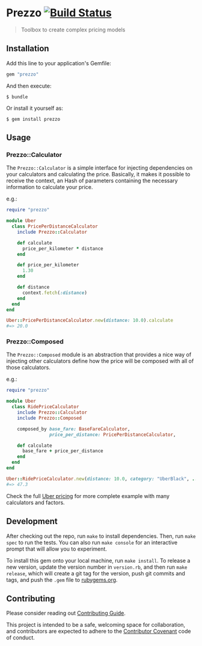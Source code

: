 # Prezzo [![Build Status](https://travis-ci.org/marceloboeira/prezzo.svg?branch=master)](https://travis-ci.org/marceloboeira/prezzo)
> Toolbox to create complex pricing models

## Installation

Add this line to your application's Gemfile:

```ruby
gem "prezzo"
```

And then execute:

```
$ bundle
```

Or install it yourself as:

```
$ gem install prezzo
```

## Usage

### Prezzo::Calculator

The `Prezzo::Calculator` is a simple interface for injecting dependencies on your calculators and calculating the price. Basically, it makes it possible to receive the context, an Hash of parameters containing the necessary information to calculate your price.

e.g.:

```ruby
require "prezzo"

module Uber
  class PricePerDistanceCalculator
    include Prezzo::Calculator

    def calculate
      price_per_kilometer * distance
    end

    def price_per_kilometer
      1.30
    end

    def distance
      context.fetch(:distance)
    end
  end
end

Uber::PricePerDistanceCalculator.new(distance: 10.0).calculate
#=> 20.0
```

### Prezzo::Composed

The `Prezzo::Composed` module is an abstraction that provides a nice way of injecting other calculators define how the price will be composed with all of those calculators.

e.g.:

```ruby
require "prezzo"

module Uber
  class RidePriceCalculator
    include Prezzo::Calculator
    include Prezzo::Composed

    composed_by base_fare: BaseFareCalculator,
                price_per_distance: PricePerDistanceCalculator,

    def calculate
      base_fare + price_per_distance
    end
  end
end

Uber::RidePriceCalculator.new(distance: 10.0, category: "UberBlack", ...).calculate
#=> 47.3
```

Check the full [Uber pricing](/spec/integration/uber_pricing_spec.rb) for more complete example with many calculators and factors.

## Development

After checking out the repo, run `make` to install dependencies. Then, run `make spec` to run the tests. You can also run `make console` for an interactive prompt that will allow you to experiment.

To install this gem onto your local machine, run `make install`. To release a new version, update the version number in `version.rb`, and then run `make release`, which will create a git tag for the version, push git commits and tags, and push the `.gem` file to [rubygems.org](https://rubygems.org).

## Contributing

Please consider reading out [Contributing Guide](CONTRIBUTING.md).

This project is intended to be a safe, welcoming space for collaboration, and contributors are expected to adhere to the [Contributor Covenant](http://contributor-covenant.org) code of conduct.

